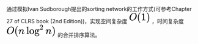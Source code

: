 通过模拟Ivan Sudborough提出的sorting network的工作方式(可参考Chapter 27 of CLRS book (2nd Edition))，实现空间复杂度 
![O(1)](readmesrc/a.svg)
，时间复杂度
![O(n\log ^2 n)](readmesrc/b.svg)
的合并排序算法。
